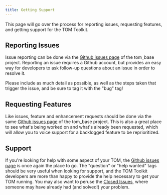 ```yaml
---
title: Getting Support
---
```


This page will go over the process for reporting issues, requesting features, and getting
support for the TOM Toolkit.

## Reporting Issues

Issue reporting can be done via the [Github issues page](https://github.com/TOMToolkit/tom_base/issues)
of the tom_base project. Reporting an issue requires a Github account, but provides an easy way for
developers to ask follow-up questions about an issue in order to resolve it.

Please include as much detail as possible, as well as the steps taken that trigger the issue, and be sure to tag it with the "bug" tag!

## Requesting Features

Like issues, feature and enhancement requests should be done via the same [Github issues page](https://github.com/TOMToolkit/tom_base/issues) of the tom_base project. This is also a great place to see what's being worked on and what's already been requested, which will allow you to voice support for a backlogged feature to be reprioritized.

## Support

If you're looking for help with some aspect of your TOM, the [Github issues page](https://github.com/TOMToolkit/tom_base/issues) is once again the place to go. The "question" or "help wanted" tags should be very useful when looking for support, and the TOM Toolkit developers are more than happy to provide the help necessary to get your TOM running. You may also want to peruse the [Closed Issues](https://github.com/TOMToolkit/tom_base/issues?q=is%3Aissue+is%3Aclosed), where someone may have already had (and solved!) your problem.